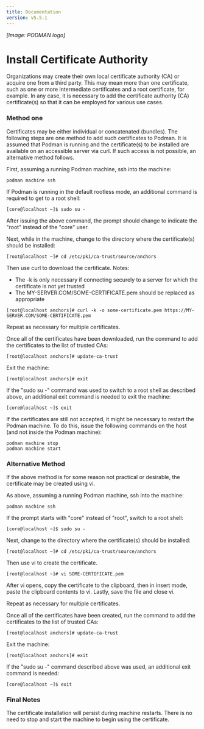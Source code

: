 ```yaml
---
title: Documentation
version: v5.5.1
---
```


*[Image: PODMAN logo]*

Install Certificate Authority
=============================

Organizations may create their own local certificate authority (CA) or acquire one from a third party.  This may mean more than one certificate, such as one or more intermediate certificates and a root certificate, for example.  In any case, it is necessary to add the certificate authority (CA) certificate(s) so that it can be employed for various use cases.

### Method one

Certificates may be either individual or concatenated (bundles). The following steps are one method to add such certificates to Podman.  It is assumed that Podman is running and the certificate(s) to be installed are available on an accessible server via curl.  If such access is not possible, an alternative method follows.

First, assuming a running Podman machine, ssh into the machine:
```
podman machine ssh
```

If Podman is running in the default rootless mode, an additional command is required to get to a root shell:

```
[core@localhost ~]$ sudo su -
```

After issuing the above command, the prompt should change to indicate the "root" instead of the "core" user.

Next, while in the machine, change to the directory where the certificate(s) should be installed:
```
[root@localhost ~]# cd /etc/pki/ca-trust/source/anchors
```

Then use curl to download the certificate.  Notes:
* The -k is only necessary if connecting securely to a server for which the certificate is not yet trusted
* The MY-SERVER.COM/SOME-CERTIFICATE.pem should be replaced as appropriate
```
[root@localhost anchors]# curl -k -o some-certificate.pem https://MY-SERVER.COM/SOME-CERTIFICATE.pem
```

Repeat as necessary for multiple certificates.

Once all of the certificates have been downloaded, run the command to add the certificates to the list of trusted CAs:
```
[root@localhost anchors]# update-ca-trust
```

Exit the machine:
```
[root@localhost anchors]# exit
```

If the "sudo su -" command was used to switch to a root shell as described above, an additional exit command is needed to exit the machine:

```
[core@localhost ~]$ exit
```

If the certificates are still not accepted, it might be necessary to restart the Podman machine. To do this, issue the following commands on the host (and not inside the Podman machine):

```
podman machine stop
podman machine start
```

### Alternative Method

If the above method is for some reason not practical or desirable, the certificate may be created using vi.

As above, assuming a running Podman machine, ssh into the machine:

```
podman machine ssh
```

If the prompt starts with "core" instead of "root", switch to a root shell:

```
[core@localhost ~]$ sudo su -
```

Next, change to the directory where the certificate(s) should be installed:
```
[root@localhost ~]# cd /etc/pki/ca-trust/source/anchors
```

Then use vi to create the certificate.
```
[root@localhost ~]# vi SOME-CERTIFICATE.pem
```
After vi opens, copy the certificate to the clipboard, then in insert mode, paste the clipboard contents to vi.  Lastly, save the file and close vi.

Repeat as necessary for multiple certificates.

Once all of the certificates have been created, run the command to add the certificates to the list of trusted CAs:
```
[root@localhost anchors]# update-ca-trust
```

Exit the machine:
```
[root@localhost anchors]# exit
```

If the "sudo su -" command described above was used, an additional exit command is needed:

```
[core@localhost ~]$ exit
```

### Final Notes

The certificate installation will persist during machine restarts.  There is no need to stop and start the machine to begin using the certificate.
